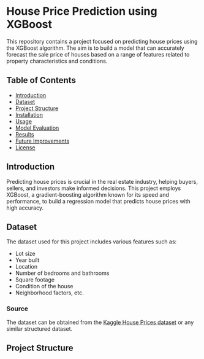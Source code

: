 # House Price Prediction using XGBoost

This repository contains a project focused on predicting house prices using the XGBoost algorithm. The aim is to build a model that can accurately forecast the sale price of houses based on a range of features related to property characteristics and conditions.

## Table of Contents
- [Introduction](#introduction)
- [Dataset](#dataset)
- [Project Structure](#project-structure)
- [Installation](#installation)
- [Usage](#usage)
- [Model Evaluation](#model-evaluation)
- [Results](#results)
- [Future Improvements](#future-improvements)
- [License](#license)

## Introduction

Predicting house prices is crucial in the real estate industry, helping buyers, sellers, and investors make informed decisions. This project employs XGBoost, a gradient-boosting algorithm known for its speed and performance, to build a regression model that predicts house prices with high accuracy.

## Dataset

The dataset used for this project includes various features such as:
- Lot size
- Year built
- Location
- Number of bedrooms and bathrooms
- Square footage
- Condition of the house
- Neighborhood factors, etc.

### Source

The dataset can be obtained from the [Kaggle House Prices dataset](https://www.kaggle.com/c/house-prices-advanced-regression-techniques) or any similar structured dataset.

## Project Structure


